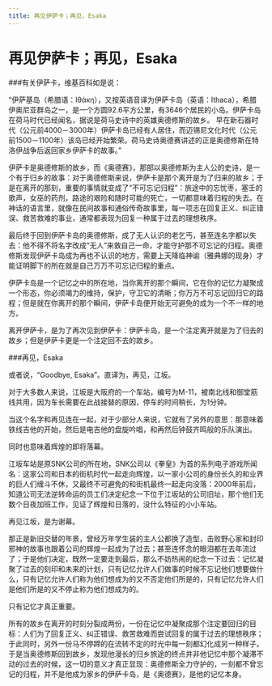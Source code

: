 ```yaml
---
title: 再见伊萨卡；再见，Esaka
---
```


# 再见伊萨卡；再见，Esaka

###有关伊萨卡，维基百科如是说：

“伊萨基岛（希腊语：Ιθάκη），又按英语音译为伊萨卡岛（英语：Ithaca），希腊伊奥尼亚群岛之一，是一个方圆92.6平方公里，有3646个居民的小岛。伊萨卡岛在荷马时代已经闻名，据说是荷马史诗中的英雄奥德修斯的故乡。
早在新石器时代（公元前4000－3000年）伊萨卡岛已经有人居住，而迈锡尼文化时代（公元前1500－1100年）该岛已经开始繁荣。荷马史诗奥德赛讲述的正是奥德修斯在特洛伊战争后返回家乡伊萨卡的故事。”

伊萨卡是奥德修斯的故乡，而《奥德赛》，那部以奥德修斯为主人公的史诗，是一个有于归乡的故事：对于奥德修斯来说，伊萨卡是那个离开是为了归来的故乡；于是在离开的那刻，重要的事情就变成了“不可忘记归程”：旅途中的忘忧枣，塞壬的歌声，女巫的药剂，路途的艰险和随时可能的死亡，一切都意味着归程的失去。在神话的语言里，就像在民间故事和通俗传奇故事里，每一项志在回复正义、纠正错误、救苦救难的事业，通常都表现为回复一种属于过去的理想秩序。

最后终于回到伊萨卡岛的奥德修斯，成了无人认识的老乞丐，甚至连名字都以失去：他不得不将名字改成“无人”来救自己一命，才能守护那不可忘记的归程。奥德修斯发现伊萨卡岛成为再也不认识的地方，需要上天降临神谕（雅典娜的现身）才能证明脚下的所在就是自己万万不可忘记归程的重点。

伊萨卡岛是一个记忆之中的所在地，当你离开的那个瞬间，它在你的记忆力凝聚成一个形态，你必须竭力的维持，保护，守卫它的清晰；你万万不可忘记回归它的路程；但是就在你离开的那个瞬间，伊萨卡岛便开始无可避免的成为一个不一样的地方。

离开伊萨卡，是为了再次见到伊萨卡：伊萨卡岛，是一个注定离开就是为了归去的故乡；但是伊萨卡更是一个注定回不去的故乡。




###再见，Esaka

或者说，“Goodbye, Esaka”。直译为，再见，江坂。

对于大多数人来说，江坂是大阪府的一个车站，编号为M-11，被南北线和御堂筋线共用，因为车长需要在此战接替的原因，停车的时间稍长，为1分钟。

当这个名字和再见连在一起，对于少部分人来说，它就有了另外的意思：那意味着铁线吉他的开始，然后是电吉他的盘旋吟唱，和再然后钟鼓齐鸣般的乐队演出。

同时也意味着辉煌的即将落幕。

江坂车站是原SNK公司的所在地，SNK公司以《拳皇》为首的系列电子游戏所闻名：这家公司和日本的街机时代一起走向辉煌，以一家小公司的身份长久的和业界的巨人们缠斗不休，又最终不可避免的和街机最终一起走向没落：2000年前后，知道公司无法逆转命运的员工们决定纪念一下位于江坂站的公司旧址，那个他们无数个日夜加班工作，见证了辉煌和日落的，没什么特征的小小车站。

再见江坂，是为谢幕。

那正是新旧交替的年景，曾经万年学生装的主人公都换了造型，击败野心家和封印邪神的故事也跟着公司的辉煌一起成为了过去；甚至连怀念的眼泪都在去年流过了；于是他们决定，既然一定要走到最后，那么不妨热闹的纪念一下过去：记忆凝聚了过去的刻印和未来的计划，只有记忆允许人们做事的时候不忘记他们想要做什么，只有记忆允许人们称为他们想成为的又不否定他们所是的，只有记忆允许人们是他们所是的又不停止称为他们想成为的。

只有记忆才真正重要。


所有的故乡在离开的时刻分裂成两份，一份在记忆中凝聚成那个注定要回归的目标：人们为了回复正义、纠正错误、救苦救难而尝试回复的属于过去的理想秩序；于此同时，另外一份马不停蹄的在流转不定的时光中每一刻都幻化成另一种样子。于是当奥德修斯回到故乡，发现他漫长的归乡旅途的终点并非他记忆中那个凝滞不动的过去的时候，这一切的意义才真正显现：奥德修斯全力守护的，一刻都不曾忘记的归程，并不是他成为家乡的伊萨卡岛，是《奥德赛》，是他的记忆本身。